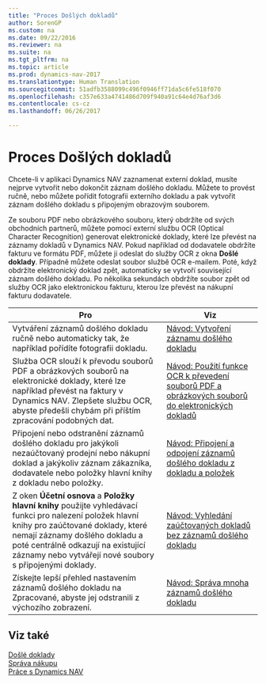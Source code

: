 ```yaml
---
title: "Proces Došlých dokladů"
author: SorenGP
ms.custom: na
ms.date: 09/22/2016
ms.reviewer: na
ms.suite: na
ms.tgt_pltfrm: na
ms.topic: article
ms.prod: dynamics-nav-2017
ms.translationtype: Human Translation
ms.sourcegitcommit: 51adfb3588099c496f0946ff71da5c6fe518f070
ms.openlocfilehash: c357e633a4741486d709f940a91c64e4d76af3d6
ms.contentlocale: cs-cz
ms.lasthandoff: 06/26/2017

---
```


# <a name="process-incoming-documents"></a>Proces Došlých dokladů

Chcete-li v aplikaci Dynamics NAV zaznamenat externí doklad, musíte nejprve vytvořit nebo dokončit záznam došlého dokladu. Můžete to provést ručně, nebo můžete pořídit fotografii externího dokladu a pak vytvořit záznam došlého dokladu s připojeným obrazovým souborem.

Ze souboru PDF nebo obrázkového souboru, který obdržíte od svých obchodních partnerů, můžete pomocí externí službu OCR (Optical Character Recognition) generovat elektronické doklady, které lze převést na záznamy dokladů v Dynamics NAV. Pokud například od dodavatele obdržíte fakturu ve formátu PDF, můžete ji odeslat do služby OCR z okna **Došlé doklady**. Případně můžete odeslat soubor službě OCR e-mailem. Poté, když obdržíte elektronický doklad zpět, automaticky se vytvoří související záznam došlého dokladu. Po několika sekundách obdržíte soubor zpět od služby OCR jako elektronickou fakturu, kterou lze převést na nákupní fakturu dodavatele.

|Pro     |Viz                   |
|-------|----------------------|
|Vytváření záznamů došlého dokladu ručně nebo automaticky tak, že například pořídíte fotografii dokladu.|[Návod: Vytvoření záznamu došlého dokladu](across-how-create-income-document-records.md)|
|Služba OCR slouží k převodu souborů PDF a obrázkových souborů na elektronické doklady, které lze například převést na faktury v Dynamics NAV. Zlepšete službu OCR, abyste předešli chybám při příštím zpracování podobných dat.|[Návod: Použití funkce OCR k převedení souborů PDF a obrázkových souborů do elektronických dokladů](across-how-use-ocr-pdf-images-files.md)|
|Připojení nebo odstranění záznamů došlého dokladu pro jakýkoli nezaúčtovaný prodejní nebo nákupní doklad a jakýkoliv záznam zákazníka, dodavatele nebo položky hlavní knihy z dokladu nebo položky.|[Návod: Připojení a odpojení záznamů došlého dokladu z dokladu a položek](across-how-connect-disconnect-income-document-records.md)|
|Z oken **Účetní osnova** a **Položky hlavní knihy** použijte vyhledávací funkci pro nalezení položek hlavní knihy pro zaúčtované doklady, které nemají záznamy došlého dokladu a poté centrálně odkazují na existující záznamy nebo vytvářejí nové soubory s připojenými doklady.|[Návod: Vyhledání zaúčtovaných dokladů bez záznamů došlého dokladu](across-how-find-posted-documents-without-income-document-records.md)|
|Získejte lepší přehled nastavením záznamů došlého dokladu na Zpracované, abyste jej odstranili z výchozího zobrazení.|[Návod: Správa mnoha záznamů došlého dokladu](across-how-manage-many-income-document-records.md)|

## <a name="see-also"></a>Viz také  
[Došlé doklady](across-income-documents.md)  
[Správa nákupu](purchasing-manage-purchasing.md)  
[Práce s Dynamics NAV](ui-work-product.md)

